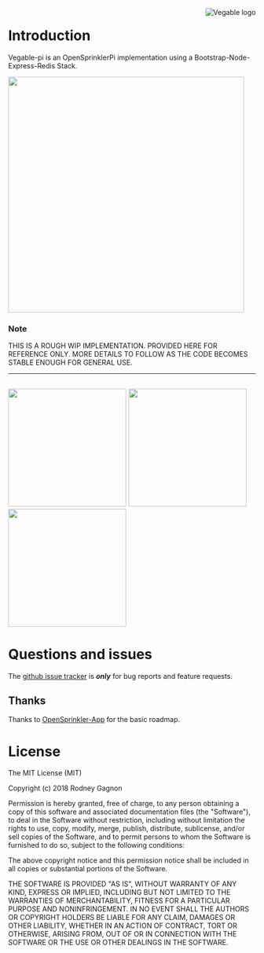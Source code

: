 <a href="http://vegable.co/">
    <img src="http://vegable.co/assets/svg/logos/logo-red-black.svg" alt="Vegable logo"
         title="Vegable-pi - Bootstrap-Node-Express-Redis OpenSprinklerPi Stack" align="right" />
</a>

# Introduction

Vegable-pi is an OpenSprinklerPi implementation using a Bootstrap-Node-Express-Redis Stack.

<a href="http://vegable.co/images/software-stack.png"><img src="http://vegable.co/images/software-stack.png" width="480"/></a>

### Note

THIS IS A ROUGH WIP IMPLEMENTATION. PROVIDED HERE FOR REFERENCE ONLY. MORE DETAILS TO FOLLOW AS THE CODE BECOMES STABLE ENOUGH FOR GENERAL USE.

---
<a href="http://vegable.co/images/Zones2.png"><img src="http://vegable.co/images/Zones2.png" width="240"/></a>
<a href="http://vegable.co/images/Plantings.png"><img src="http://vegable.co/images/Plantings.png" width="240"/></a>
<a href="http://vegable.co/images/Schedules2.png"><img src="http://vegable.co/images/Schedules2.png" width="240"/></a>
---

# Questions and issues

The [github issue tracker](https://github.com/rodneygagnon/vegable-pi/issues) is **_only_** for bug reports and feature requests.

## Thanks

Thanks to [OpenSprinkler-App](https://github.com/OpenSprinkler/OpenSprinkler-App) for the basic roadmap.

# License

The MIT License (MIT)

Copyright (c) 2018 Rodney Gagnon

Permission is hereby granted, free of charge, to any person obtaining a copy
of this software and associated documentation files (the "Software"), to deal
in the Software without restriction, including without limitation the rights
to use, copy, modify, merge, publish, distribute, sublicense, and/or sell
copies of the Software, and to permit persons to whom the Software is
furnished to do so, subject to the following conditions:

The above copyright notice and this permission notice shall be included in
all copies or substantial portions of the Software.

THE SOFTWARE IS PROVIDED "AS IS", WITHOUT WARRANTY OF ANY KIND, EXPRESS OR
IMPLIED, INCLUDING BUT NOT LIMITED TO THE WARRANTIES OF MERCHANTABILITY,
FITNESS FOR A PARTICULAR PURPOSE AND NONINFRINGEMENT.  IN NO EVENT SHALL THE
AUTHORS OR COPYRIGHT HOLDERS BE LIABLE FOR ANY CLAIM, DAMAGES OR OTHER
LIABILITY, WHETHER IN AN ACTION OF CONTRACT, TORT OR OTHERWISE, ARISING FROM,
OUT OF OR IN CONNECTION WITH THE SOFTWARE OR THE USE OR OTHER DEALINGS IN
THE SOFTWARE.
